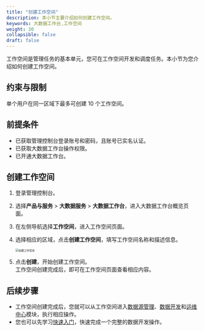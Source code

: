 ```yaml
---
title: "创建工作空间"
description: 本小节主要介绍如何创建工作空间。 
keywords: 大数据工作台,工作空间
weight: 30
collapsible: false
draft: false
---
```


工作空间是管理任务的基本单元，您可在工作空间开发和调度任务。本小节为您介绍如何创建工作空间。

## 约束与限制

单个用户在同一区域下最多可创建 10 个工作空间。

## 前提条件

- 已获取管理控制台登录账号和密码，且账号已实名认证。
- 已获取大数据工作台操作权限。
- 已开通大数据工作台。

## 创建工作空间

1. 登录管理控制台。
2. 选择**产品与服务** > **大数据服务** > **大数据工作台**，进入大数据工作台概览页面。
3. 在左侧导航选择**工作空间**，进入工作空间页面。
4. 选择相应的区域，点击**创建工作空间**，填写工作空间名称和描述信息。
   
   <img src="/bigdata/dataomnis/_images/create_workspace.png" alt="创建工作空间" style="zoom:50%;" />

5. 点击**创建**，开始创建工作空间。   
   工作空间创建完成后，即可在工作空间页面查看相应内容。

## 后续步骤

- 工作空间创建完成后，您就可以从工作空间进入[数据源管理](../../manual/data_up_cloud/data_summary/)、[数据开发](../../manual/data_development/summary/)和[运维中心](../../manual/operation_maintence/summary/)模块，执行相应操作。
- 您也可以先学习[快速入门](../../quickstart/summary)，快速完成一个完整的数据开发操作。

